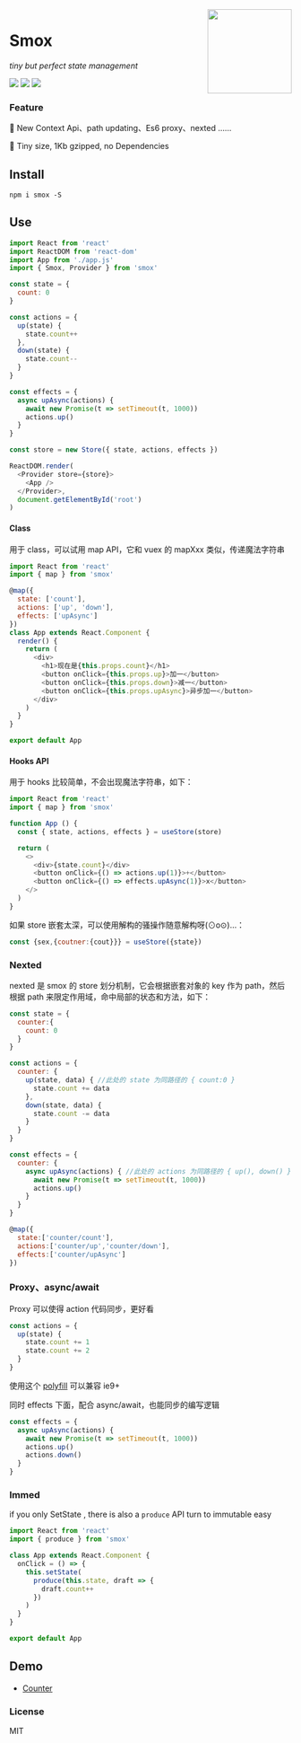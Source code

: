 <img align="right" height="150" src="https://ws1.sinaimg.cn/large/0065Zy9egy1fyuqe61tlej30b40b4gn6.jpg" />

# Smox

_tiny but perfect state management_

[![](https://img.shields.io/npm/v/smox.svg?style=flat)](https://npmjs.com/package/smox)
[![](https://img.shields.io/npm/dm/smox.svg?style=flat)](https://npmjs.com/package/smox)
[![](https://img.shields.io/bundlephobia/minzip/smox.svg?style=flat)](https://bundlephobia.com/result?p=smox)

### Feature

:pig_nose: New Context Api、path updating、Es6 proxy、nexted ……

:jack_o_lantern: Tiny size, 1Kb gzipped, no Dependencies

## Install

```shell
npm i smox -S
```

## Use

```javascript
import React from 'react'
import ReactDOM from 'react-dom'
import App from './app.js'
import { Smox, Provider } from 'smox'

const state = {
  count: 0
}

const actions = {
  up(state) {
    state.count++
  },
  down(state) {
    state.count--
  }
}

const effects = {
  async upAsync(actions) {
    await new Promise(t => setTimeout(t, 1000))
    actions.up()
  }
}

const store = new Store({ state, actions, effects })

ReactDOM.render(
  <Provider store={store}>
    <App />
  </Provider>,
  document.getElementById('root')
)
```
#### Class

用于 class，可以试用 map API，它和 vuex 的 mapXxx 类似，传递魔法字符串

```javascript
import React from 'react'
import { map } from 'smox'

@map({
  state: ['count'],
  actions: ['up', 'down'],
  effects: ['upAsync']
})
class App extends React.Component {
  render() {
    return (
      <div>
        <h1>现在是{this.props.count}</h1>
        <button onClick={this.props.up}>加一</button>
        <button onClick={this.props.down}>减一</button>
        <button onClick={this.props.upAsync}>异步加一</button>
      </div>
    )
  }
}

export default App
```

#### Hooks API
用于 hooks 比较简单，不会出现魔法字符串，如下：

```javascript
import React from 'react'
import { map } from 'smox'

function App () {
  const { state, actions, effects } = useStore(store)

  return (
    <>
      <div>{state.count}</div>
      <button onClick={() => actions.up(1)}>+</button>
      <button onClick={() => effects.upAsync(1)}>x</button>
    </>
  )
}
```
如果 store 嵌套太深，可以使用解构的骚操作随意解构呀(⊙o⊙)…：
```javascript
const {sex,{coutner:{cout}}} = useStore({state})
```

### Nexted

nexted 是 smox 的 store 划分机制，它会根据嵌套对象的 key 作为 path，然后根据 path 来限定作用域，命中局部的状态和方法，如下：

```Javascript
const state = {
  counter:{
    count: 0
  }
}

const actions = {
  counter: {
    up(state, data) { //此处的 state 为同路径的 { count:0 }
      state.count += data
    },
    down(state, data) {
      state.count -= data
    }
  }
}

const effects = {
  counter: {
    async upAsync(actions) { //此处的 actions 为同路径的 { up(), down() }
      await new Promise(t => setTimeout(t, 1000))
      actions.up()
    }
  }
}

@map({
  state:['counter/count'],
  actions:['counter/up','counter/down'],
  effects:['counter/upAsync']
})

```

### Proxy、async/await

Proxy 可以使得 action 代码同步，更好看

```javascript
const actions = {
  up(state) {
    state.count += 1
    state.count += 2
  }
}
```
使用这个 [polyfill](https://github.com/GoogleChrome/proxy-polyfill) 可以兼容 ie9+

同时 effects 下面，配合 async/await，也能同步的编写逻辑

```JavaScript
const effects = {
  async upAsync(actions) {
    await new Promise(t => setTimeout(t, 1000))
    actions.up()
    actions.down()
  }
}
```

### Immed

if you only SetState , there is also a `produce` API turn to immutable easy

```javascript
import React from 'react'
import { produce } from 'smox'

class App extends React.Component {
  onClick = () => {
    this.setState(
      produce(this.state, draft => {
        draft.count++
      })
    )
  }
}

export default App
```

## Demo

- [Counter](https://github.com/132yse/smox/tree/master/examples/counter)

### License

MIT
